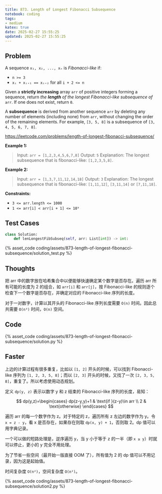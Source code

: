 ```yaml
---
title: 873. Length of Longest Fibonacci Subsequence
notebook: coding
tags:
- medium
katex: true
date: 2025-02-27 15:55:25
updated: 2025-02-27 15:55:25
---
```

## Problem

A sequence `x₁, x₂, ..., xₙ` is _Fibonacci-like_ if:

- `n >= 3`
- `xᵢ + xᵢ₊₁ == xᵢ₊₂` for all `i + 2 <= n`

Given a **strictly increasing** array `arr` of positive integers forming a sequence, return _the **length** of the longest Fibonacci-like subsequence of_ `arr`. If one does not exist, return `0`.

A **subsequence** is derived from another sequence `arr` by deleting any number of elements (including none) from `arr`, without changing the order of the remaining elements. For example, `[3, 5, 8]` is a subsequence of `[3, 4, 5, 6, 7, 8]`.

<https://leetcode.com/problems/length-of-longest-fibonacci-subsequence/>

**Example 1:**

> Input: `arr = [1,2,3,4,5,6,7,8]`
> Output: `5`
> Explanation: The longest subsequence that is fibonacci-like: `[1,2,3,5,8]`.

**Example 2:**

> Input: `arr = [1,3,7,11,12,14,18]`
> Output: `3`
> Explanation: The longest subsequence that is fibonacci-like: `[1,11,12]`, `[3,11,14]` or `[7,11,18]`.

**Constraints:**

- `3 <= arr.length <= 1000`
- `1 <= arr[i] < arr[i + 1] <= 10⁹`

## Test Cases

``` python
class Solution:
    def lenLongestFibSubseq(self, arr: List[int]) -> int:
```

{% asset_code coding/assets/873-length-of-longest-fibonacci-subsequence/solution_test.py %}

## Thoughts

把 arr 中的数字放在哈希集合中以便能够快速确定某个数字是否存在。遍历 arr 所有可能的长度为 2 的组合，如 `arr[i]` 和 `arr[j]`，按 Fibonacci-like 的规则逐个检查下一个数字是否存在，并确定对应的 Fibonacci-like 序列的长度。

对于一对数字，计算以其开头的 Fibonacci-like 序列长度需要 `O(n)` 时间。因此总共需要 `O(n³)` 时间，`O(n)` 空间。

## Code

{% asset_code coding/assets/873-length-of-longest-fibonacci-subsequence/solution.py %}

## Faster

上边的计算过程有很多重复，比如以 `[1, 2]` 开头的时候，可以找到 Fibonacci-like 序列为 `[1, 2, 3, 5, 8]`；而以 `[2, 3]` 开头的时候，又找了一次 `[2, 3, 5, 8]`，重复了。所以考虑使用动态规划。

定义 `dp(y, z)` 表示以数字 y 和 z 结束的 Fibonacci-like 序列的长度，易知：

$$
dp(y,z)=\begin{cases}
  dp(z-y,y)+1 & \text{if }(z-y)\in arr \\
  2 & \text{otherwise}
\end{cases}
$$

遍历 arr 的每一个数字作为 z。对于特定的 z，遍历所有 z 左边的数字作为 y。令 `x = z - y`，看 x 是否存在，如果存在则取 `dp(x, y) + 1`，否则取 2。dp 值可以用字典记录。

一个可以做的短路处理是，逆序遍历 y，当 y 小于等于 z 的一半（即 `x ≥ y`）时就可以停止，更小的 y 完全不用处理。

为了节省一些空间（最开始一版直接 OOM 了），所有值为 2 的 dp 值可以不用记录，因为这是起始值。

时间复杂度 `O(n²)`，空间复杂度 `O(n²)`。

{% asset_code coding/assets/873-length-of-longest-fibonacci-subsequence/solution2.py %}

